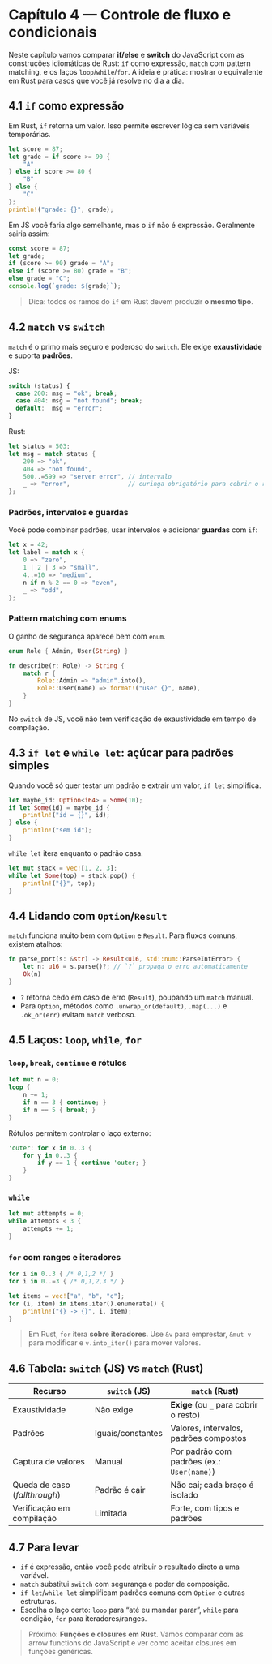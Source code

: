 # Capítulo 4 — Controle de fluxo e condicionais

Neste capítulo vamos comparar **if/else** e **switch** do JavaScript com as construções idiomáticas de Rust: `if` como expressão, `match` com pattern matching, e os laços `loop`/`while`/`for`. A ideia é prática: mostrar o equivalente em Rust para casos que você já resolve no dia a dia.

## 4.1 `if` como expressão

Em Rust, `if` retorna um valor. Isso permite escrever lógica sem variáveis temporárias.

```rust
let score = 87;
let grade = if score >= 90 {
    "A"
} else if score >= 80 {
    "B"
} else {
    "C"
};
println!("grade: {}", grade);
```

Em JS você faria algo semelhante, mas o `if` não é expressão. Geralmente sairia assim:

```js
const score = 87;
let grade;
if (score >= 90) grade = "A";
else if (score >= 80) grade = "B";
else grade = "C";
console.log(`grade: ${grade}`);
```

> Dica: todos os ramos do `if` em Rust devem produzir **o mesmo tipo**.

## 4.2 `match` vs `switch`

`match` é o primo mais seguro e poderoso do `switch`. Ele exige **exaustividade** e suporta **padrões**.

JS:

```js
switch (status) {
  case 200: msg = "ok"; break;
  case 404: msg = "not found"; break;
  default:  msg = "error";
}
```

Rust:

```rust
let status = 503;
let msg = match status {
    200 => "ok",
    404 => "not found",
    500..=599 => "server error", // intervalo
    _ => "error",                // curinga obrigatório para cobrir o resto
};
```

### Padrões, intervalos e guardas

Você pode combinar padrões, usar intervalos e adicionar **guardas** com `if`:

```rust
let x = 42;
let label = match x {
    0 => "zero",
    1 | 2 | 3 => "small",
    4..=10 => "medium",
    n if n % 2 == 0 => "even",
    _ => "odd",
};
```

### Pattern matching com enums

O ganho de segurança aparece bem com `enum`.

```rust
enum Role { Admin, User(String) }

fn describe(r: Role) -> String {
    match r {
        Role::Admin => "admin".into(),
        Role::User(name) => format!("user {}", name),
    }
}
```

No `switch` de JS, você não tem verificação de exaustividade em tempo de compilação.

## 4.3 `if let` e `while let`: açúcar para padrões simples

Quando você só quer testar um padrão e extrair um valor, `if let` simplifica.

```rust
let maybe_id: Option<i64> = Some(10);
if let Some(id) = maybe_id {
    println!("id = {}", id);
} else {
    println!("sem id");
}
```

`while let` itera enquanto o padrão casa.

```rust
let mut stack = vec![1, 2, 3];
while let Some(top) = stack.pop() {
    println!("{}", top);
}
```

## 4.4 Lidando com `Option`/`Result`

`match` funciona muito bem com `Option` e `Result`. Para fluxos comuns, existem atalhos:

```rust
fn parse_port(s: &str) -> Result<u16, std::num::ParseIntError> {
    let n: u16 = s.parse()?; // `?` propaga o erro automaticamente
    Ok(n)
}
```

* `?` retorna cedo em caso de erro (`Result`), poupando um `match` manual.
* Para `Option`, métodos como `.unwrap_or(default)`, `.map(...)` e `.ok_or(err)` evitam `match` verboso.

## 4.5 Laços: `loop`, `while`, `for`

### `loop`, `break`, `continue` e rótulos

```rust
let mut n = 0;
loop {
    n += 1;
    if n == 3 { continue; }
    if n == 5 { break; }
}
```

Rótulos permitem controlar o laço externo:

```rust
'outer: for x in 0..3 {
    for y in 0..3 {
        if y == 1 { continue 'outer; }
    }
}
```

### `while`

```rust
let mut attempts = 0;
while attempts < 3 {
    attempts += 1;
}
```

### `for` com ranges e iteradores

```rust
for i in 0..3 { /* 0,1,2 */ }
for i in 0..=3 { /* 0,1,2,3 */ }

let items = vec!["a", "b", "c"];
for (i, item) in items.iter().enumerate() {
    println!("{} -> {}", i, item);
}
```

> Em Rust, `for` itera **sobre iteradores**. Use `&v` para emprestar, `&mut v` para modificar e `v.into_iter()` para mover valores.

## 4.6 Tabela: `switch` (JS) vs `match` (Rust)

| Recurso                       | `switch` (JS)     | `match` (Rust)                             |
| ----------------------------- | ----------------- | ------------------------------------------ |
| Exaustividade                 | Não exige         | **Exige** (ou `_` para cobrir o resto)     |
| Padrões                       | Iguais/constantes | Valores, intervalos, padrões compostos     |
| Captura de valores            | Manual            | Por padrão com padrões (ex.: `User(name)`) |
| Queda de caso (*fallthrough*) | Padrão é cair     | Não cai; cada braço é isolado              |
| Verificação em compilação     | Limitada          | Forte, com tipos e padrões                 |

## 4.7 Para levar

* `if` é expressão, então você pode atribuir o resultado direto a uma variável.
* `match` substitui `switch` com segurança e poder de composição.
* `if let`/`while let` simplificam padrões comuns com `Option` e outras estruturas.
* Escolha o laço certo: `loop` para “até eu mandar parar”, `while` para condição, `for` para iteradores/ranges.

> Próximo: **Funções e closures em Rust**. Vamos comparar com as arrow functions do JavaScript e ver como aceitar closures em funções genéricas.

